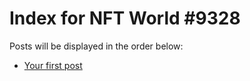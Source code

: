 # Index for NFT World #9328
Posts will be displayed in the order below:

- [Your first post](./001-first.md)

